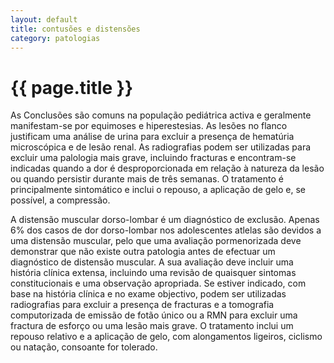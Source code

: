 ```yaml
---
layout: default
title: contusões e distensões
category: patologias
---
```


# {{ page.title }}

As Conclusões são comuns na população pediátrica activa e geralmente manifestam-se por equimoses e hiperestesias. As lesões no flanco justificam uma análise de urina para excluir a presença de hematúria microscópica e de lesão renal. As radiografias podem ser utilizadas para excluir uma palologia mais grave, incluindo fracturas e encontram-se indicadas quando a dor é desproporcionada em relação à natureza da lesão ou quando persistir durante mais de três semanas. O tratamento é principalmente sintomático e inclui o repouso, a aplicação de gelo e, se possível, a compressão.

A distensão muscular dorso-lombar é um diagnóstico de exclusão. Apenas 6% dos casos de dor dorso-lombar nos adolescentes atlelas são devidos a uma distensão muscular, pelo que uma avaliação pormenorizada deve demonstrar que não existe outra patologia antes de efectuar um diagnóstico de distensão muscular. A sua avaliação deve incluir uma história clínica extensa, incluindo uma revisão de quaisquer sintomas constitucionais e uma observação apropriada. Se estiver indicado, com base na história clínica e no exame objectivo, podem ser utilizadas radiografias para excluir a presença de fracturas e a tomografia computorizada de emissão de fotão único ou a RMN para excluir uma fractura de esforço ou uma lesão mais grave. O tratamento inclui um repouso relativo e a aplicação de gelo, com alongamentos ligeiros, ciclismo ou natação, consoante for tolerado.
